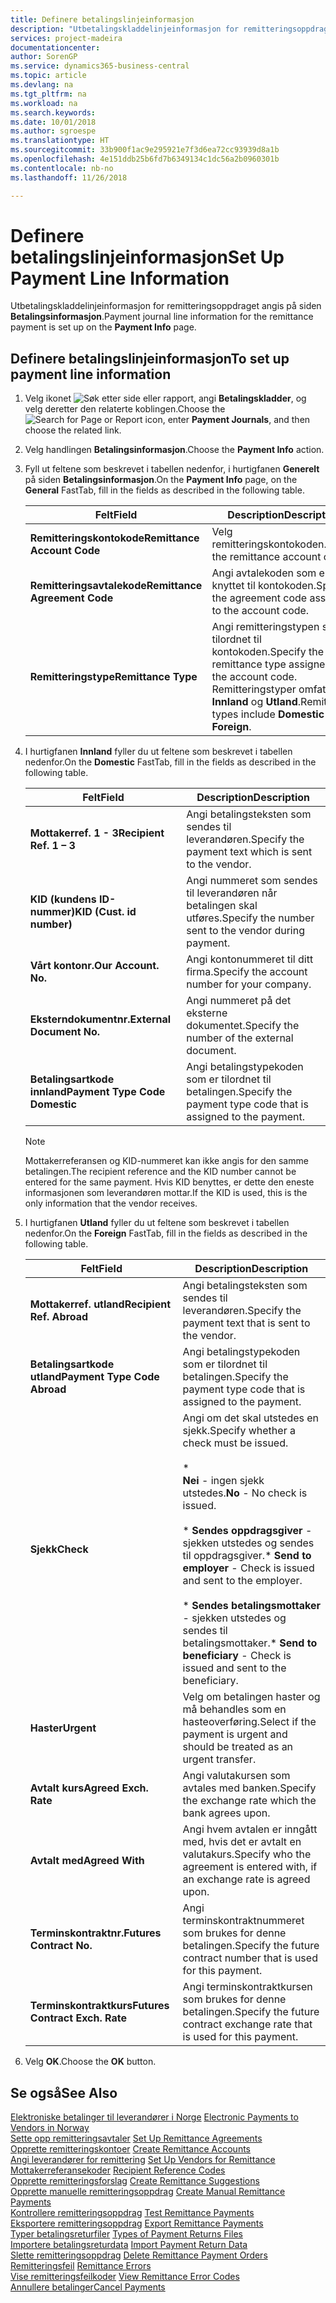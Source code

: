 ```yaml
---
title: Definere betalingslinjeinformasjon
description: "Utbetalingskladdelinjeinformasjon for remitteringsoppdraget angis på siden **Betalingsinformasjon**."
services: project-madeira
documentationcenter: 
author: SorenGP
ms.service: dynamics365-business-central
ms.topic: article
ms.devlang: na
ms.tgt_pltfrm: na
ms.workload: na
ms.search.keywords: 
ms.date: 10/01/2018
ms.author: sgroespe
ms.translationtype: HT
ms.sourcegitcommit: 33b900f1ac9e295921e7f3d6ea72cc93939d8a1b
ms.openlocfilehash: 4e151ddb25b6fd7b6349134c1dc56a2b0960301b
ms.contentlocale: nb-no
ms.lasthandoff: 11/26/2018

---
```

# <a name="set-up-payment-line-information"></a><span data-ttu-id="def75-103">Definere betalingslinjeinformasjon</span><span class="sxs-lookup"><span data-stu-id="def75-103">Set Up Payment Line Information</span></span>
<span data-ttu-id="def75-104">Utbetalingskladdelinjeinformasjon for remitteringsoppdraget angis på siden **Betalingsinformasjon**.</span><span class="sxs-lookup"><span data-stu-id="def75-104">Payment journal line information for the remittance payment is set up on the **Payment Info** page.</span></span>  

## <a name="to-set-up-payment-line-information"></a><span data-ttu-id="def75-105">Definere betalingslinjeinformasjon</span><span class="sxs-lookup"><span data-stu-id="def75-105">To set up payment line information</span></span>  

1.  <span data-ttu-id="def75-106">Velg ikonet ![Søk etter side eller rapport](../../media/ui-search/search_small.png "Søk etter side eller rapport"), angi **Betalingskladder**, og velg deretter den relaterte koblingen.</span><span class="sxs-lookup"><span data-stu-id="def75-106">Choose the ![Search for Page or Report](../../media/ui-search/search_small.png "Search for Page or Report icon") icon, enter **Payment Journals**, and then choose the related link.</span></span>  
2.  <span data-ttu-id="def75-107">Velg handlingen **Betalingsinformasjon**.</span><span class="sxs-lookup"><span data-stu-id="def75-107">Choose the **Payment Info** action.</span></span>  
3.  <span data-ttu-id="def75-108">Fyll ut feltene som beskrevet i tabellen nedenfor, i hurtigfanen **Generelt** på siden **Betalingsinformasjon**.</span><span class="sxs-lookup"><span data-stu-id="def75-108">On the **Payment Info** page, on the **General** FastTab, fill in the fields as described in the following table.</span></span>  

    |<span data-ttu-id="def75-109">Felt</span><span class="sxs-lookup"><span data-stu-id="def75-109">Field</span></span>|<span data-ttu-id="def75-110">Description</span><span class="sxs-lookup"><span data-stu-id="def75-110">Description</span></span>|  
    |---------------------------------|---------------------------------------|  
    |<span data-ttu-id="def75-111">**Remitteringskontokode**</span><span class="sxs-lookup"><span data-stu-id="def75-111">**Remittance Account Code**</span></span>|<span data-ttu-id="def75-112">Velg remitteringskontokoden.</span><span class="sxs-lookup"><span data-stu-id="def75-112">Select the remittance account code.</span></span>|  
    |<span data-ttu-id="def75-113">**Remitteringsavtalekode**</span><span class="sxs-lookup"><span data-stu-id="def75-113">**Remittance Agreement Code**</span></span>|<span data-ttu-id="def75-114">Angi avtalekoden som er knyttet til kontokoden.</span><span class="sxs-lookup"><span data-stu-id="def75-114">Specify the agreement code assigned to the account code.</span></span>|  
    |<span data-ttu-id="def75-115">**Remitteringstype**</span><span class="sxs-lookup"><span data-stu-id="def75-115">**Remittance Type**</span></span>|<span data-ttu-id="def75-116">Angi remitteringstypen som er tilordnet til kontokoden.</span><span class="sxs-lookup"><span data-stu-id="def75-116">Specify the remittance type assigned to the account code.</span></span> <span data-ttu-id="def75-117">Remitteringstyper omfatter **Innland** og **Utland**.</span><span class="sxs-lookup"><span data-stu-id="def75-117">Remittance types include **Domestic** and **Foreign**.</span></span>|  

4.  <span data-ttu-id="def75-118">I hurtigfanen **Innland** fyller du ut feltene som beskrevet i tabellen nedenfor.</span><span class="sxs-lookup"><span data-stu-id="def75-118">On the **Domestic** FastTab, fill in the fields as described in the following table.</span></span>  

    |<span data-ttu-id="def75-119">Felt</span><span class="sxs-lookup"><span data-stu-id="def75-119">Field</span></span>|<span data-ttu-id="def75-120">Description</span><span class="sxs-lookup"><span data-stu-id="def75-120">Description</span></span>|  
    |---------------------------------|---------------------------------------|  
    |<span data-ttu-id="def75-121">**Mottakerref. 1 - 3**</span><span class="sxs-lookup"><span data-stu-id="def75-121">**Recipient Ref. 1 – 3**</span></span>|<span data-ttu-id="def75-122">Angi betalingsteksten som sendes til leverandøren.</span><span class="sxs-lookup"><span data-stu-id="def75-122">Specify the payment text which is sent to the vendor.</span></span>|  
    |<span data-ttu-id="def75-123">**KID (kundens ID-nummer)**</span><span class="sxs-lookup"><span data-stu-id="def75-123">**KID (Cust. id number)**</span></span>|<span data-ttu-id="def75-124">Angi nummeret som sendes til leverandøren når betalingen skal utføres.</span><span class="sxs-lookup"><span data-stu-id="def75-124">Specify the number sent to the vendor during payment.</span></span>|  
    |<span data-ttu-id="def75-125">**Vårt kontonr.**</span><span class="sxs-lookup"><span data-stu-id="def75-125">**Our Account. No.**</span></span>|<span data-ttu-id="def75-126">Angi kontonummeret til ditt firma.</span><span class="sxs-lookup"><span data-stu-id="def75-126">Specify the account number for your company.</span></span>|  
    |<span data-ttu-id="def75-127">**Eksterndokumentnr.**</span><span class="sxs-lookup"><span data-stu-id="def75-127">**External Document No.**</span></span>|<span data-ttu-id="def75-128">Angi nummeret på det eksterne dokumentet.</span><span class="sxs-lookup"><span data-stu-id="def75-128">Specify the number of the external document.</span></span>|  
    |<span data-ttu-id="def75-129">**Betalingsartkode innland**</span><span class="sxs-lookup"><span data-stu-id="def75-129">**Payment Type Code Domestic**</span></span>|<span data-ttu-id="def75-130">Angi betalingstypekoden som er tilordnet til betalingen.</span><span class="sxs-lookup"><span data-stu-id="def75-130">Specify the payment type code that is assigned to the payment.</span></span>|  

    > [!NOTE]  
    >  <span data-ttu-id="def75-131">Mottakerreferansen og KID-nummeret kan ikke angis for den samme betalingen.</span><span class="sxs-lookup"><span data-stu-id="def75-131">The recipient reference and the KID number cannot be entered for the same payment.</span></span> <span data-ttu-id="def75-132">Hvis KID benyttes, er dette den eneste informasjonen som leverandøren mottar.</span><span class="sxs-lookup"><span data-stu-id="def75-132">If the KID is used, this is the only information that the vendor receives.</span></span>  

5.  <span data-ttu-id="def75-133">I hurtigfanen **Utland** fyller du ut feltene som beskrevet i tabellen nedenfor.</span><span class="sxs-lookup"><span data-stu-id="def75-133">On the **Foreign** FastTab, fill in the fields as described in the following table.</span></span>  

    |<span data-ttu-id="def75-134">Felt</span><span class="sxs-lookup"><span data-stu-id="def75-134">Field</span></span>|<span data-ttu-id="def75-135">Description</span><span class="sxs-lookup"><span data-stu-id="def75-135">Description</span></span>|  
    |---------------------------------|---------------------------------------|  
    |<span data-ttu-id="def75-136">**Mottakerref. utland**</span><span class="sxs-lookup"><span data-stu-id="def75-136">**Recipient Ref. Abroad**</span></span>|<span data-ttu-id="def75-137">Angi betalingsteksten som sendes til leverandøren.</span><span class="sxs-lookup"><span data-stu-id="def75-137">Specify the payment text that is sent to the vendor.</span></span>|  
    |<span data-ttu-id="def75-138">**Betalingsartkode utland**</span><span class="sxs-lookup"><span data-stu-id="def75-138">**Payment Type Code Abroad**</span></span>|<span data-ttu-id="def75-139">Angi betalingstypekoden som er tilordnet til betalingen.</span><span class="sxs-lookup"><span data-stu-id="def75-139">Specify the payment type code that is assigned to the payment.</span></span>|  
    |<span data-ttu-id="def75-140">**Sjekk**</span><span class="sxs-lookup"><span data-stu-id="def75-140">**Check**</span></span>|<span data-ttu-id="def75-141">Angi om det skal utstedes en sjekk.</span><span class="sxs-lookup"><span data-stu-id="def75-141">Specify whether a check must be issued.</span></span><br /><br /> * <br />                        <span data-ttu-id="def75-142">**Nei** - ingen sjekk utstedes.</span><span class="sxs-lookup"><span data-stu-id="def75-142">**No** - No check is issued.</span></span><br /><br /> <span data-ttu-id="def75-143">\* **Sendes oppdragsgiver** - sjekken utstedes og sendes til oppdragsgiver.</span><span class="sxs-lookup"><span data-stu-id="def75-143">\* **Send to employer** - Check is issued and sent to the employer.</span></span><br /><br /> <span data-ttu-id="def75-144">\* **Sendes betalingsmottaker** - sjekken utstedes og sendes til betalingsmottaker.</span><span class="sxs-lookup"><span data-stu-id="def75-144">\* **Send to beneficiary** - Check is issued and sent to the beneficiary.</span></span>|  
    |<span data-ttu-id="def75-145">**Haster**</span><span class="sxs-lookup"><span data-stu-id="def75-145">**Urgent**</span></span>|<span data-ttu-id="def75-146">Velg om betalingen haster og må behandles som en hasteoverføring.</span><span class="sxs-lookup"><span data-stu-id="def75-146">Select if the payment is urgent and should be treated as an urgent transfer.</span></span>|  
    |<span data-ttu-id="def75-147">**Avtalt kurs**</span><span class="sxs-lookup"><span data-stu-id="def75-147">**Agreed Exch. Rate**</span></span>|<span data-ttu-id="def75-148">Angi valutakursen som avtales med banken.</span><span class="sxs-lookup"><span data-stu-id="def75-148">Specify the exchange rate which the bank agrees upon.</span></span>|  
    |<span data-ttu-id="def75-149">**Avtalt med**</span><span class="sxs-lookup"><span data-stu-id="def75-149">**Agreed With**</span></span>|<span data-ttu-id="def75-150">Angi hvem avtalen er inngått med, hvis det er avtalt en valutakurs.</span><span class="sxs-lookup"><span data-stu-id="def75-150">Specify who the agreement is entered with, if an exchange rate is agreed upon.</span></span>|  
    |<span data-ttu-id="def75-151">**Terminskontraktnr.**</span><span class="sxs-lookup"><span data-stu-id="def75-151">**Futures Contract No.**</span></span>|<span data-ttu-id="def75-152">Angi terminskontraktnummeret som brukes for denne betalingen.</span><span class="sxs-lookup"><span data-stu-id="def75-152">Specify the future contract number that is used for this payment.</span></span>|  
    |<span data-ttu-id="def75-153">**Terminskontraktkurs**</span><span class="sxs-lookup"><span data-stu-id="def75-153">**Futures Contract Exch. Rate**</span></span>|<span data-ttu-id="def75-154">Angi terminskontraktkursen som brukes for denne betalingen.</span><span class="sxs-lookup"><span data-stu-id="def75-154">Specify the future contract exchange rate that is used for this payment.</span></span>|  

6.  <span data-ttu-id="def75-155">Velg **OK**.</span><span class="sxs-lookup"><span data-stu-id="def75-155">Choose the **OK** button.</span></span>  

## <a name="see-also"></a><span data-ttu-id="def75-156">Se også</span><span class="sxs-lookup"><span data-stu-id="def75-156">See Also</span></span>  
 <span data-ttu-id="def75-157">[Elektroniske betalinger til leverandører i Norge](electronic-payments-to-vendors-in-norway.md) </span><span class="sxs-lookup"><span data-stu-id="def75-157">[Electronic Payments to Vendors in Norway](electronic-payments-to-vendors-in-norway.md) </span></span>  
 <span data-ttu-id="def75-158">[Sette opp remitteringsavtaler](how-to-set-up-remittance-agreements.md) </span><span class="sxs-lookup"><span data-stu-id="def75-158">[Set Up Remittance Agreements](how-to-set-up-remittance-agreements.md) </span></span>  
 <span data-ttu-id="def75-159">[Opprette remitteringskontoer](how-to-create-remittance-accounts.md) </span><span class="sxs-lookup"><span data-stu-id="def75-159">[Create Remittance Accounts](how-to-create-remittance-accounts.md) </span></span>  
 <span data-ttu-id="def75-160">[Angi leverandører for remittering](how-to-set-up-vendors-for-remittance.md) </span><span class="sxs-lookup"><span data-stu-id="def75-160">[Set Up Vendors for Remittance](how-to-set-up-vendors-for-remittance.md) </span></span>  
 <span data-ttu-id="def75-161">[Mottakerreferansekoder](recipient-reference-codes.md) </span><span class="sxs-lookup"><span data-stu-id="def75-161">[Recipient Reference Codes](recipient-reference-codes.md) </span></span>  
 <span data-ttu-id="def75-162">[Opprette remitteringsforslag](how-to-create-remittance-suggestions.md) </span><span class="sxs-lookup"><span data-stu-id="def75-162">[Create Remittance Suggestions](how-to-create-remittance-suggestions.md) </span></span>  
 <span data-ttu-id="def75-163">[Opprette manuelle remitteringsoppdrag](how-to-create-manual-remittance-payments.md) </span><span class="sxs-lookup"><span data-stu-id="def75-163">[Create Manual Remittance Payments](how-to-create-manual-remittance-payments.md) </span></span>  
 <span data-ttu-id="def75-164">[Kontrollere remitteringsoppdrag](how-to-test-remittance-payments.md) </span><span class="sxs-lookup"><span data-stu-id="def75-164">[Test Remittance Payments](how-to-test-remittance-payments.md) </span></span>  
 <span data-ttu-id="def75-165">[Eksportere remitteringsoppdrag](how-to-export-remittance-payments.md) </span><span class="sxs-lookup"><span data-stu-id="def75-165">[Export Remittance Payments](how-to-export-remittance-payments.md) </span></span>  
 <span data-ttu-id="def75-166">[Typer betalingsreturfiler](types-of-payment-returns-files.md) </span><span class="sxs-lookup"><span data-stu-id="def75-166">[Types of Payment Returns Files](types-of-payment-returns-files.md) </span></span>  
 <span data-ttu-id="def75-167">[Importere betalingsreturdata](how-to-import-payment-return-data.md) </span><span class="sxs-lookup"><span data-stu-id="def75-167">[Import Payment Return Data](how-to-import-payment-return-data.md) </span></span>  
 <span data-ttu-id="def75-168">[Slette remitteringsoppdrag](how-to-delete-remittance-payment-orders.md) </span><span class="sxs-lookup"><span data-stu-id="def75-168">[Delete Remittance Payment Orders](how-to-delete-remittance-payment-orders.md) </span></span>  
 <span data-ttu-id="def75-169">[Remitteringsfeil](remittance-errors.md) </span><span class="sxs-lookup"><span data-stu-id="def75-169">[Remittance Errors](remittance-errors.md) </span></span>  
 <span data-ttu-id="def75-170">[Vise remitteringsfeilkoder](how-to-view-remittance-error-codes.md) </span><span class="sxs-lookup"><span data-stu-id="def75-170">[View Remittance Error Codes](how-to-view-remittance-error-codes.md) </span></span>  
 [<span data-ttu-id="def75-171">Annullere betalinger</span><span class="sxs-lookup"><span data-stu-id="def75-171">Cancel Payments</span></span>](how-to-cancel-payments.md)

